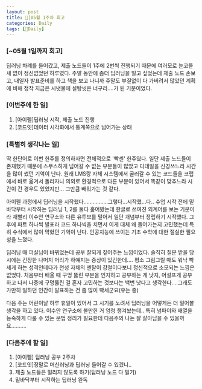 ```yaml
---
layout: post
title: 🦄│05월 1주차 회고
categories: Daily
tags: [🦄Daily]
---
```


### [~05월 1일까지 회고]
딥러닝 차례를 들어갔고, 제출 노드들이 1주에 2번씩 진행되기 때문에 여러모로 눈코뜰새 없이 정신없었던 하루였다. 주말 동안에 좀더 딥러닝을 밀고 싶었는데 제출 노드 손보고, 내일자 발표준비를 하고 책을 보고 나니까 주말도 부질없이 다 가버려서 많았던 계획에 비해 정작 지금은 시냇물에 설탕씻은 너구리....가 된 기분이었다.

### [이번주에 한 일]
1. [아이펠]딥러닝 시작, 제출 노드 진행
2. [코드잇]데이터 시각화에서 통계쪽으로 넘어가는 상태

### [특별히 생각나는 일]
딱 한단어로 이번 한주를 정의하자면 전체적으로 '빡센' 한주였다. 일단 제출 노드들이 존재했기 때문에 스무스하게 넘어갈 수 없는 부분들이 많았고 디테일을 신경쓰느라 시간을 많이 썼던 기억이 난다. 원래 LMS랑 자체 시스템에서 굴러갈 수 있는 코드들을 코랩에서 바로 옮겨서 돌리자니 의외로 환경적으로 다른 부분이 있어서 똑같이 맞추느라 시간이 간 경우도 있었지만... 그만큼 배워가는 것 같다.

아이펠 과정에서 딥러닝을 시작했다................그렇다...시작했...다..
수업 시작 전에 밑바닥부터 시작하는 딥러닝 1, 2를 둘다 훑어봤는데 한글로 쓰여진 외계어를 보는 기분이라 재빨리 이수안 연구소와 다른 유투브를 털어서 일단 개념부터 정립하기 시작했다. 그 후에 파트 하나씩 발표라 코드 하나씩을 치면서 이게 대체 왜 들어가는지 고민했는데 특히 수식에서 많이 막혔던 기억이 난다. 인공지능에 쓰이는 기초 수학에 대한 절실한 필요성을 느꼈다.

딥러닝 때 퍼실님이 바뀌었는데 공부 잘되게 짚어주는 느낌이었다. 솔직히 질문 받을 당시에는 긴장한 나머지 머리가 하얘지는 증상이 있긴한데.... 평소 그림그릴 때도 워낙 빡세게 하는 성격인데다가 천성 자체의 멘탈이 강철이다보니 정신적으로 소모되는 느낌은 없었다. 처음부터 배울 때 구멍 뚫린 부분을 인지하고 공부하는 게 낫지, 어설프게 공부하고 나서 나중에 구멍뚫린 걸 혼자 고민하는 것보다는 백번 낫다고 생각한다....그래도 가만히 일하던 인간이 발표하는 건 좀 많이 빡세군요(우는 중)

다음 주는 어린이날 하루 휴일이 있어서 그 시기를 노려서 딥러닝을 어떻게든 더 밀어볼 생각을 하고 있다. 이수안 연구소에 볼만한 거 엄청 챙겨놨는데.. 특히 넘파이와 배열을 능숙하게 다룰 수 있는 문법 정리가 필요한데 다음주의 나는 잘 살아남을 수 있을까요..........

### [다음주에 할 일]
1.  [아이펠] 딥러닝 공부 2주차
2.  [코드잇]정말로 머신러닝과 딥러닝 들어갈 수 있겠니..
3.  제출 노드들은 밀리지 않도록 하기(딥러닝 노드 다 밀기)
4.  밑바닥부터 시작하는 딥러닝 완독
